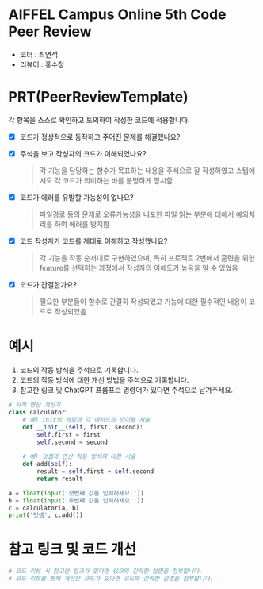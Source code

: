 # AIFFEL Campus Online 5th Code Peer Review
- 코더 : 최연석
- 리뷰어 : 홍수정


# PRT(PeerReviewTemplate) 
각 항목을 스스로 확인하고 토의하여 작성한 코드에 적용합니다.

- [X] 코드가 정상적으로 동작하고 주어진 문제를 해결했나요?
  
- [X] 주석을 보고 작성자의 코드가 이해되었나요?
  > 각 기능을 담당하는 함수가 목표하는 내용을 주석으로 잘 작성하였고 스텝에서도 각 코드가 의미하는 바를 분명하게 명시함
- [X] 코드가 에러를 유발할 가능성이 없나요?
  > 파일경로 등의 문제로 오류가능성을 내포한 파일 읽는 부분에 대해서 예외처리를 하여 에러를 방지함
- [X] 코드 작성자가 코드를 제대로 이해하고 작성했나요?
  > 각 기능을 작동 순서대로 구현하였으며, 특히 프로젝트 2번에서 훈련을 위한 feature를 선택하는 과정에서 작성자의 이해도가 높음을 알 수 있었음
- [X] 코드가 간결한가요?
  > 필요한 부분들이 함수로 간결히 작성되었고 기능에 대한 필수적인 내용이 코드로 작성되었음

# 예시
1. 코드의 작동 방식을 주석으로 기록합니다.
2. 코드의 작동 방식에 대한 개선 방법을 주석으로 기록합니다.
3. 참고한 링크 및 ChatGPT 프롬프트 명령어가 있다면 주석으로 남겨주세요.
```python
# 사칙 연산 계산기
class calculator:
    # 예) init의 역할과 각 매서드의 의미를 서술
    def __init__(self, first, second):
        self.first = first
        self.second = second
    
    # 예) 덧셈과 연산 작동 방식에 대한 서술
    def add(self):
        result = self.first + self.second
        return result

a = float(input('첫번째 값을 입력하세요.')) 
b = float(input('두번째 값을 입력하세요.')) 
c = calculator(a, b)
print('덧셈', c.add()) 
```

# 참고 링크 및 코드 개선
```python
# 코드 리뷰 시 참고한 링크가 있다면 링크와 간략한 설명을 첨부합니다.
# 코드 리뷰를 통해 개선한 코드가 있다면 코드와 간략한 설명을 첨부합니다.
```
